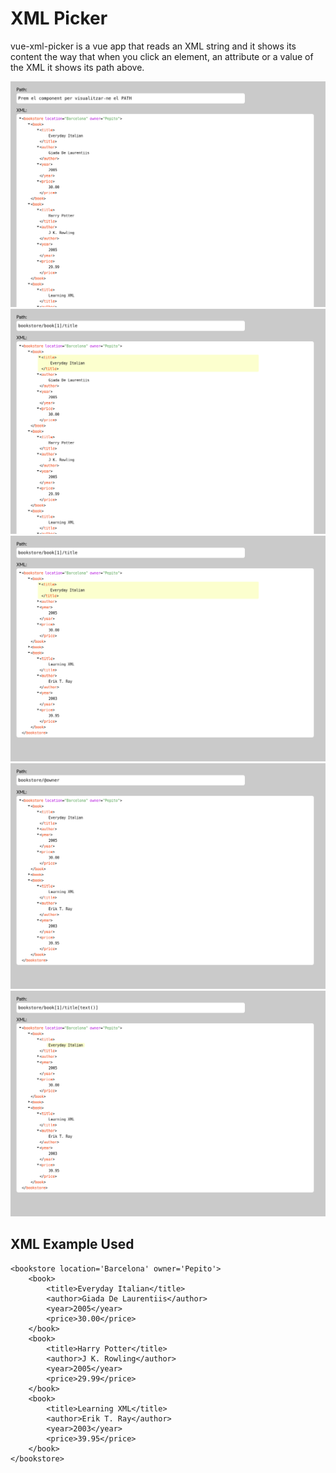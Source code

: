 # XML Picker

vue-xml-picker is a vue app that reads an XML string and it shows its content the way that when you click an element, an attribute or a value of the XML it shows its path above.

![Init](/pictures/1.png)
![Selected-element](/pictures/2-selected-element.png)
![Folded-nodes](/pictures/3-folded-nodes.png)
![Selected-attribute](/pictures/4-selected-attributes.png)
![Selected-text](/pictures/5-selected-text.png)


## XML Example Used
```
<bookstore location='Barcelona' owner='Pepito'>
    <book>
        <title>Everyday Italian</title>
        <author>Giada De Laurentiis</author>
        <year>2005</year>
        <price>30.00</price>
    </book>
    <book>
        <title>Harry Potter</title>
        <author>J K. Rowling</author>
        <year>2005</year>
        <price>29.99</price>
    </book>
    <book>
        <title>Learning XML</title>
        <author>Erik T. Ray</author>
        <year>2003</year>
        <price>39.95</price>
    </book>
</bookstore>
```

